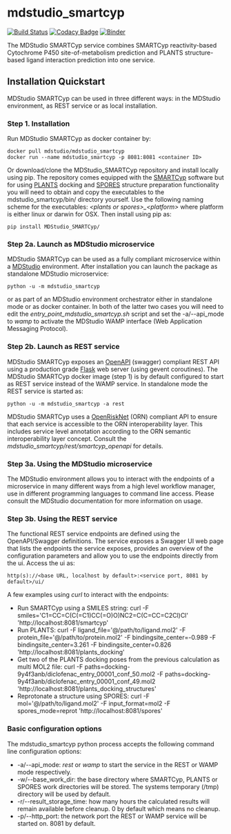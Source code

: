 # mdstudio_smartcyp

[![Build Status](https://travis-ci.org/MD-Studio/MDStudio_SMARTCyp.svg?branch=master)](https://travis-ci.org/MD-Studio/MDStudio_SMARTCyp)
[![Codacy Badge](https://api.codacy.com/project/badge/Grade/697c033fd7674ecea28c089150a25dfa)](https://www.codacy.com/app/marcvdijk/MDStudio_SMARTCyp?utm_source=github.com&amp;utm_medium=referral&amp;utm_content=MD-Studio/MDStudio_SMARTCyp&amp;utm_campaign=Badge_Grade)
[![Binder](https://mybinder.org/badge_logo.svg)](https://mybinder.org/v2/gh/MD-Studio/MDStudio_SMARTCyp/master?filepath=examples)

The MDStudio SMARTCyp service combines SMARTCyp reactivity-based Cytochrome P450 site-of-metabolism prediction and
PLANTS structure-based ligand interaction prediction into one service.

## Installation Quickstart
MDStudio SMARTCyp can be used in three different ways: in the MDStudio environment, as REST service or as local installation.

### Step 1. Installation
Run MDStudio SMARTCyp as docker container by:

    docker pull mdstudio/mdstudio_smartcyp
    docker run --name mdstudio_smartcyp -p 8081:8081 <container ID>

Or download/clone the MDStudio_SMARTCyp repository and install locally using pip.
The repository comes equipped with the [SMARTCyp](https://smartcyp.sund.ku.dk/mol_to_som) software but for using 
[PLANTS](https://uni-tuebingen.de/de/37876) docking and [SPORES](https://uni-tuebingen.de/fakultaeten/mathematisch-naturwissenschaftliche-fakultaet/fachbereiche/pharmazie-und-biochemie/pharmazie/pharmazeutische-chemie/pd-dr-t-exner/research/spores/) 
structure preparation functionality you will need to obtain and copy the executables to the mdstudio_smartcyp/bin/ 
directory yourself. Use the following naming scheme for the executables: *\<plants or spores>_\<platform>* where 
platform is either linux or darwin for OSX. Then install using pip as:

    pip install MDStudio_SMARTCyp/

### Step 2a. Launch as MDStudio microservice
MDStudio SMARTCyp can be used as a fully compliant microservice within a [MDStudio](https://github.com/MD-Studio/MDStudio)
environment. After installation you can launch the package as standalone MDStudio microservice:

    python -u -m mdstudio_smartcyp

or as part of an MDStudio environment orchestrator either in standalone mode or as docker container. In both of the 
latter two cases you will need to edit the *entry_point_mdstudio_smartcyp.sh* script and set the -a/--api_mode to *wamp*
to activate the MDStudio WAMP interface (Web Application Messaging Protocol).

### Step 2b. Launch as REST service
MDStudio SMARTCyp exposes an [OpenAPI](https://swagger.io/specification/) (swagger) compliant REST API using a production
grade [Flask](https://palletsprojects.com/p/flask/) web server (using gevent coroutines). The MDStudio SMARTCyp
docker image (step 1) is by default configured to start as REST service instead of the WAMP service. In standalone mode 
the REST service is started as:

    python -u -m mdstudio_smartcyp -a rest

MDStudio SMARTCyp uses a [OpenRiskNet](https://openrisknet.org) (ORN) compliant API to ensure that each service is 
accessible to the ORN interoperability layer. This includes service level annotation according to the ORN semantic 
interoperability layer concept. Consult the *mdstudio_smartcyp/rest/smartcyp_openapi* for details.

### Step 3a. Using the MDStudio microservice
The MDStudio environment allows you to interact with the endpoints of a microservice in many different ways from a high
level workflow manager, use in different programming languages to command line access. Please consult the MDStudio
documentation for more information on usage.

### Step 3b. Using the REST service
The functional REST service endpoints are defined using the OpenAPI/Swagger definitions. The service exposes a Swagger UI
web page that lists the endpoints the service exposes, provides an overview of the configuration parameters and allow you
to use the endpoints directly from the ui. Access the ui as:

    http(s)://<base URL, localhost by default>:<service port, 8081 by default>/ui/

A few examples using *curl* to interact with the endpoints:
 
+ Run SMARTCyp using a SMILES string: curl -F smiles='C1=CC=C(C(=C1)CC(=O)O)NC2=C(C=CC=C2Cl)Cl' 'http://localhost:8081/smartcyp'
+ Run PLANTS: curl -F ligand_file='@/path/to/ligand.mol2' -F protein_file='@/path/to/protein.mol2' -F bindingsite_center=-0.989 -F bindingsite_center=3.261 -F bindingsite_center=0.826 'http://localhost:8081/plants_docking'
+ Get two of the PLANTS docking poses from the previous calculation as multi MOL2 file: curl -F paths=docking-9y4f3anb/diclofenac_entry_00001_conf_50.mol2 -F paths=docking-9y4f3anb/diclofenac_entry_00001_conf_49.mol2  'http://localhost:8081/plants_docking_structures'
+ Reprotonate a structure using SPORES: curl -F mol='@/path/to/ligand.mol2' -F input_format=mol2 -F spores_mode=reprot  'http://localhost:8081/spores'

### Basic configuration options
The mdstudio_smartcyp python process accepts the following command line configuration options:

+ -a/--api_mode: *rest* or *wamp* to start the service in the REST or WAMP mode respectively.
+ -w/--base_work_dir: the base directory where SMARTCyp, PLANTS or SPORES work directories will be stored. The systems temporary (/tmp) directory will be used by default.
+ -r/--result_storage_time: how many hours the calculated results will remain available before cleanup. 0 by default which means no cleanup.
+ -p/--http_port: the network port the REST or WAMP service will be started on. 8081 by default.
